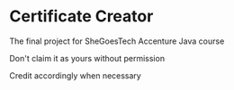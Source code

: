 ﻿# Certificate Creator

The final project for SheGoesTech Accenture Java course

Don't claim it as yours without permission

Credit accordingly when necessary